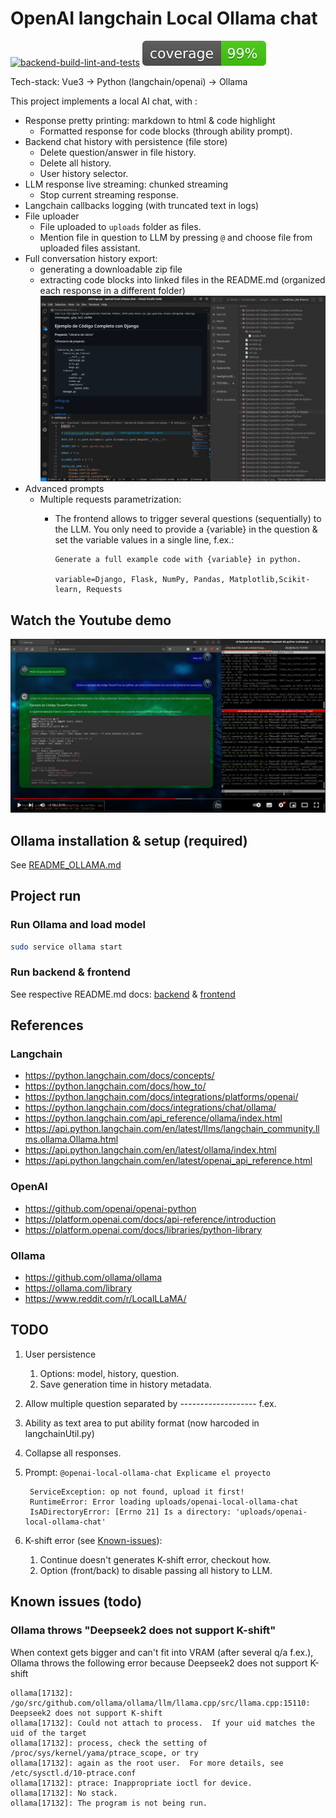 # OpenAI langchain Local Ollama chat

[![backend-build-lint-and-tests](https://github.com/davidgfolch/OpenAI-local-ollama-chat/actions/workflows/backend-build-lint-and-tests.yml/badge.svg)](https://github.com/davidgfolch/OpenAI-local-ollama-chat/actions/workflows/backend-build-lint-and-tests.yml)
[![Backend coverage](README.md_images/coverage.svg)](backend/README.md#generate-coverage-badge-for-readmemd)

Tech-stack: Vue3 -> Python (langchain/openai) -> Ollama

This project implements a local AI chat, with :

- Response pretty printing: markdown to html & code highlight
  - Formatted response for code blocks (through ability prompt).
- Backend chat history with persistence (file store)
  - Delete question/answer in file history.
  - Delete all history.
  - User history selector.
- LLM response live streaming: chunked streaming
  - Stop current streaming response.
- Langchain callbacks logging (with truncated text in logs)
- File uploader
  - File uploaded to `uploads` folder as files.
  - Mention file in question to LLM by pressing `@` and choose file from uploaded files assistant.
- Full conversation history export:
  - generating a downloadable zip file
  - extracting code blocks into linked files in the README.md (organized each response in a different folder)
  ![Export example](README.md_images/export_example.png)
- Advanced prompts
  - Multiple requests parametrization:
    - The frontend allows to trigger several questions (sequentially) to the LLM.  You only need to provide a {variable} in the question & set the variable values in a single line, f.ex.:

          Generate a full example code with {variable} in python.

          variable=Django, Flask, NumPy, Pandas, Matplotlib,Scikit-learn, Requests

## Watch the Youtube demo

<a href="https://youtu.be/lzJOmwnY1m4" target="_blank">
    <img src="README.md_images/youtubeScreenshot.png"/>
</a>

## Ollama installation & setup (required)

See [README_OLLAMA.md](README_OLLAMA.md)

## Project run

### Run Ollama and load model

```bash
sudo service ollama start
```

### Run backend & frontend

See respective README.md docs: [backend](backend/README.md) & [frontend](frontend/README.md)

## References

### Langchain

- <https://python.langchain.com/docs/concepts/>
- <https://python.langchain.com/docs/how_to/>
- <https://python.langchain.com/docs/integrations/platforms/openai/>
- <https://python.langchain.com/docs/integrations/chat/ollama/>
- <https://python.langchain.com/api_reference/ollama/index.html>
- <https://api.python.langchain.com/en/latest/llms/langchain_community.llms.ollama.Ollama.html>
- <https://api.python.langchain.com/en/latest/ollama/index.html>
- <https://api.python.langchain.com/en/latest/openai_api_reference.html>

### OpenAI

- <https://github.com/openai/openai-python>
- <https://platform.openai.com/docs/api-reference/introduction>
- <https://platform.openai.com/docs/libraries/python-library>

### Ollama

- <https://github.com/ollama/ollama>
- <https://ollama.com/library>
- <https://www.reddit.com/r/LocalLLaMA/>

## TODO

1. User persistence
   1. Options: model, history, question.
   2. Save generation time in history metadata.
2. Allow multiple question separated by ------------------- f.ex.
3. Ability as text area to put ability format (now harcoded in langchainUtil.py)
4. Collapse all responses.
5. Prompt: `@openai-local-ollama-chat Explicame el proyecto`

        ServiceException: op not found, upload it first!
        RuntimeError: Error loading uploads/openai-local-ollama-chat
        IsADirectoryError: [Errno 21] Is a directory: 'uploads/openai-local-ollama-chat'

6. K-shift error (see [Known-issues](Known-issues)):
   1. Continue doesn't generates K-shift error, checkout how.
   2. Option (front/back) to disable passing all history to LLM.

## Known issues (todo)

### Ollama throws "Deepseek2 does not support K-shift"

When context gets bigger and can't fit into VRAM (after several q/a f.ex.), Ollama throws the following error because Deepseek2 does not support K-shift

    ollama[17132]: /go/src/github.com/ollama/ollama/llm/llama.cpp/src/llama.cpp:15110: Deepseek2 does not support K-shift
    ollama[17132]: Could not attach to process.  If your uid matches the uid of the target
    ollama[17132]: process, check the setting of /proc/sys/kernel/yama/ptrace_scope, or try
    ollama[17132]: again as the root user.  For more details, see /etc/sysctl.d/10-ptrace.conf
    ollama[17132]: ptrace: Inappropriate ioctl for device.
    ollama[17132]: No stack.
    ollama[17132]: The program is not being run.
